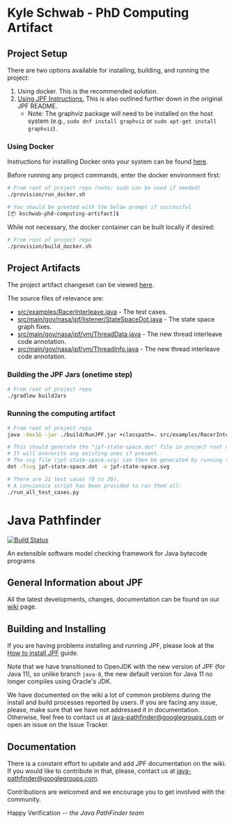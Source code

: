 # Kyle Schwab - PhD Computing Artifact

## Project Setup

There are two options available for installing, building, and running the project:

1. Using docker. This is the recommended solution.
2. [Using JPF Instructions.](https://github.com/javapathfinder/jpf-core/wiki/How-to-install-JPF) This is also outlined further down in the original JPF README.
   - Note: The graphviz package will need to be installed on the host system (e.g., `sudo dnf install graphviz` or `sudo apt-get install graphviz`).

### Using Docker

Instructions for installing Docker onto your system can be found [here](https://docs.docker.com/engine/install/#server).

Before running any project commands, enter the docker environment first:

```bash
# From root of project repo (note: sudo can be used if needed)
./provision/run_docker.sh

# You should be greeted with the below prompt if successful
[📦 kschwab-phd-computing-artifact]$
```

While not necessary, the docker container can be built locally if desired:

```bash
# From root of project repo
./provision/build_docker.sh
```

## Project Artifacts

The project artifact changeset can be viewed [here](https://github.com/kschwab/jpf-core/commit/1e2a529c6a10ab45609c605abe31f871371dfc6a).

The source files of relevance are:
* [src/examples/RacerInterleave.java](https://github.com/kschwab/jpf-core/commit/1e2a529c6a10ab45609c605abe31f871371dfc6a#diff-8697dd86f21647703768d83652e84353dff9af16047eb0f6731cb21a135ad811) - The test cases.
* [src/main/gov/nasa/jpf/listener/StateSpaceDot.java](https://github.com/kschwab/jpf-core/commit/1e2a529c6a10ab45609c605abe31f871371dfc6a#diff-ab2249a6184a3c567e6045deb52b978866538a48bb224b779fa929b2c1638576) - The state space graph fixes.
* [src/main/gov/nasa/jpf/vm/ThreadData.java](https://github.com/kschwab/jpf-core/commit/1e2a529c6a10ab45609c605abe31f871371dfc6a#diff-7dd4777e2dc916950678b32bb8bdf64986c9b7d1daea8339b97377ff5e9c9c0b) - The new thread interleave code annotation.
* [src/main/gov/nasa/jpf/vm/ThreadInfo.java](https://github.com/kschwab/jpf-core/commit/1e2a529c6a10ab45609c605abe31f871371dfc6a#diff-37c613a18e737c8fc33f2437106955fa286a9e654beb53306cb4e8b8b48df5fd) - The new thread interleave code annotation.

### Building the JPF Jars (onetime step)

```bash
# From root of project repo
./gradlew buildJars
```

### Running the computing artifact

```bash
# From root of project repo
java -Xmx1G -jar ./build/RunJPF.jar +classpath=. src/examples/RacerInterleave.jpf

# This should generate the "jpf-state-space.dot" file in project root directory.
# It will overwrite any existing ones if present.
# The svg file (jpf-state-space.svg) can then be generated by running the following:
dot -Tsvg jpf-state-space.dot -o jpf-state-space.svg

# There are 21 test cases (0 to 20).
# A convienice script has been provided to run them all:
./run_all_test_cases.py
```

# Java Pathfinder
[![Build Status](https://travis-ci.org/javapathfinder/jpf-core.svg?branch=master)](https://travis-ci.org/javapathfinder/jpf-core)

An extensible software model checking framework for Java bytecode programs

## General Information about JPF

All the latest developments, changes, documentation can be found on our
[wiki](https://github.com/javapathfinder/jpf-core/wiki) page.

## Building and Installing

If you are having problems installing and running JPF, please look at the [How
to install
JPF](https://github.com/javapathfinder/jpf-core/wiki/How-to-install-JPF) guide.

Note that we have transitioned to OpenJDK with the new version of JPF (for Java 11), so unlike branch `java-8`, the new default version for Java 11 no longer compiles using Oracle's JDK.

We have documented on the wiki a lot of common problems during the install and
build processes reported by users.  If you are facing any issue, please, make
sure that we have not addressed it in documentation. Otherwise, feel free to
contact us at java-pathfinder@googlegroups.com or open an issue on the Issue
Tracker.

## Documentation

There is a constant effort to update and add JPF documentation on the wiki.
If you would like to contribute in that, please, contact us at
java-pathfinder@googlegroups.com.

Contributions are welcomed and we encourage you to get involved with the
community.

Happy Verification
*-- the Java PathFinder team*
